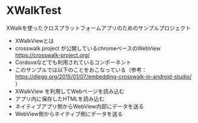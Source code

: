 # XWalkTest
XWalkを使ったクロスプラットフォームアプリのためのサンプルプロジェクト

* XWalkViewとは
 * crosswalk project が公開しているchromeベースのWebView https://crosswalk-project.org/
 * Cordovaなどでも利用されているコンポーネント
* このサンプルでは以下のことをおこなっている（参考：https://diego.org/2015/01/07/embedding-crosswalk-in-android-studio/ ）
 * XWalkView を利用してWebページを読み込む
 * アプリ内に保存したHTMLを読み込む
 * ネイティブアプリ側からWebView内部にデータを送る
 * WebView側からネイティブ側にデータを送る
